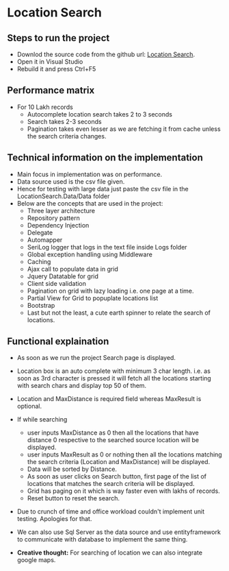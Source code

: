 # Location Search

## Steps to run the project
- Downlod the source code from the github url: [Location Search](https://github.com/rpKhanna/LocationSearch).
- Open it in Visual Studio
- Rebuild it and press Ctrl+F5

## Performance matrix
- For 10 Lakh records
    - Autocomplete location search takes 2 to 3 seconds
    - Search takes 2-3 seconds
    - Pagination takes even lesser as we are fetching it from cache unless the search criteria changes.

## Technical information on the implementation
- Main focus in implementation was on performance.
- Data source used is the csv file given.
- Hence for testing with large data just paste the csv file in the LocationSearch.Data/Data folder
- Below are the concepts that are used in the project:
    - Three layer architecture
    - Repository pattern
    - Dependency Injection
    - Delegate
    - Automapper
    - SeriLog logger that logs in the text file inside Logs folder
    - Global exception handling using Middleware
    - Caching 
    - Ajax call to populate data in grid
    - Jquery Datatable for grid
    - Client side validation
    - Pagination on grid with lazy loading i.e. one page at a time.
    - Partial View for Grid to popuplate locations list
    - Bootstrap
    - Last but not the least, a cute earth spinner to relate the search of locations.

## Functional explaination
- As soon as we run the project Search page is displayed.
- Location box is an auto complete with minimum 3 char length. i.e. as soon as 3rd character is pressed it will fetch all the locations starting with search chars and display top 50 of them.
- Location and MaxDistance is required field whereas MaxResult is optional.
- If while searching 
    - user inputs MaxDistance as 0 then all the locations that have distance 0 respective to the searched source location will be displayed.
    - user inputs MaxResult as 0 or nothing then all the locations matching the search criteria (Location and MaxDistance) will be displayed.
    - Data will be sorted by Distance.
    - As soon as user clicks on Search button, first page of the list of locations that matches the search criteria will be displayed.
    - Grid has paging on it which is way faster even with lakhs of records.
    - Reset button to reset the search.

- Due to crunch of time and office workload couldn't implement unit testing. Apologies for that.
- We can also use Sql Server as the data source and use entityframework to communicate with database to implement the same thing.
- <b>Creative thought:</b> For searching of location we can also integrate google maps.
